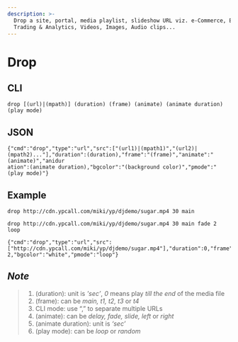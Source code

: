 ```yaml
---
description: >-
  Drop a site, portal, media playlist, slideshow URL viz. e-Commerce, Bourses' 
  Trading & Analytics, Videos, Images, Audio clips...
---
```


# Drop

## CLI

```text
drop [(url)|(mpath)] (duration) (frame) (animate) (animate duration) (play mode)
```

## JSON

```text
{"cmd":"drop","type":"url","src":["(url1)|(mpath1)","(url2)|(mpath2)..."],"duration":(duration),"frame":"(frame)","animate":"(animate)","anidur
ation":(animate duration),"bgcolor":"(background color)","pmode":"(play mode)"}
```

## Example

```text
drop http://cdn.ypcall.com/miki/yp/djdemo/sugar.mp4 30 main
```

```text
drop http://cdn.ypcall.com/miki/yp/djdemo/sugar.mp4 30 main fade 2 loop
```

```text
{"cmd":"drop","type":"url","src":["http://cdn.ypcall.com/miki/yp/djdemo/sugar.mp4"],"duration":0,"frame":"t2","animate":"fade","aniduration":
2,"bgcolor":"white","pmode":"loop"}
```

## _Note_

> 1. \(duration\): unit is _'sec’_, _0_ means play _till the end_ of the media file
> 2. \(frame\): can be _main, t1, t2, t3_ or _t4_
> 3. CLI mode: use “,” to separate multiple URLs
> 4. \(animate\): can be _delay, fade, slide, left_ or _right_
> 5. \(animate duration\): unit is _‘sec’_
> 6. \(play mode\): can be _loop_ or _random_




